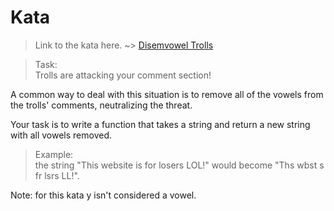 # Kata
>Link to the kata here. ~>
[Disemvowel Trolls](https://www.codewars.com/kata/52fba66badcd10859f00097e)

>Task: <br/>
Trolls are attacking your comment section!

A common way to deal with this situation is to remove all of the vowels from the trolls' comments, neutralizing the threat.

Your task is to write a function that takes a string and return a new string with all vowels removed.


>Example: <br/>
the string "This website is for losers LOL!" would become "Ths wbst s fr lsrs LL!".

Note: for this kata y isn't considered a vowel.
